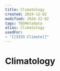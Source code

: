 ```yaml
---
title: Climatology
created: 2024-12-02
modified: 2024-12-02
tags: TBSMetadata
alias: Climatology
usedFor:
- "[[3333 Climate]]"
---
```

# Climatology
